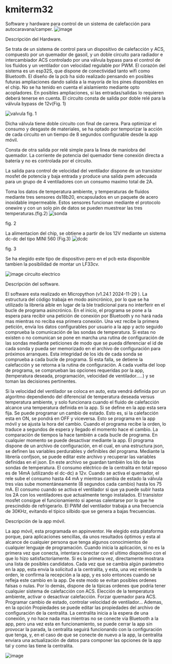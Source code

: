 # kmiterm32
Software y hardware para control de un sistema de calefacción para autocaravana/camper.
![image](https://github.com/user-attachments/assets/5d72325a-72a1-46c5-8bac-9c52b57b173a)

Descripción del Hardware.

Se trata de un sistema de control para un dispositivo de calefacción y ACS, compuesto por un quemador de gasoil, y un doble circuito para radiador e intercambiador ACS controlado por una válvula bypass para el control de los fluidos y un ventilador con velocidad regulable por PWM.
El corazón del sistema es un esp32S, que dispone de conectividad tanto wifi como Bluetooth.
El diseño de la pcb ha sido realizado pensando en posibles futuras ampliaciones dando salida a la mayoría de los pines disponibles en el chip.
No se ha tenido en cuenta el aislamiento mediante opto acopladores. En posibles ampliaciones, si las entradas/salidas lo requieren deberá tenerse en cuenta.
El circuito consta de salida por doble relé para la válvula bypass de 12v(Fig. 1)

![valvula](https://github.com/user-attachments/assets/1e7efc5d-94a8-4548-9cf2-fbaae7b71f64)
fig. 1

Dicha válvula tiene doble circuito con final de carrera. Para optimizar el consumo y desgaste de materiales, se ha optado por temporizar la acción de cada circuito en un tiempo de 8 segundos configurable desde la app móvil.

Consta de otra salida por relé simple para la linea de maniobra del quemador. La corriente de potencia del quemador tiene conexión directa a batería y no es controlada por el circuito.

La salida para control de velocidad del ventilador dispone de un transistor mosfet de potencia y baja entrada y produce una salida pwm adecuada para un grupo de 4 ventiladores con un consumo maximo total de 2A.

Toma los datos de temperatura ambiente, y temperaturas de fluidos mediante tres sensores ds18b20, encapsulados en un paquete de acero inoxidable impermeable. Estos sensores funcionan mediante el protocolo onewire y con un solo pin de datos se pueden muestrear las tres temperaturas.(fig.2)
![sonda](https://github.com/user-attachments/assets/e9f9806d-75bc-4244-8c9d-3b2b8988be85)

fig. 2

La alimentacion del chip, se obtiene a partir de los 12V mediante un sistema dc-dc del tipo MINI 560 (Fig.3)
![dcdc](https://github.com/user-attachments/assets/4e0eed18-840b-47e1-980c-0c0094f2f6dc)

fig. 3

Se ha elegido este tipo de dispositivo pero en el pcb esta disponible tambien la posibilidad de montar un LF33cv.


![image](https://github.com/user-attachments/assets/28e9574b-473e-42fc-8266-3a432e29568f)
circuito electrico

Descripción del software.

El software esta realizado en Micropython (v1.24.1  2024-11-29 ). La estructura del código trabaja en modo asincrónico, por lo que se ha utilizado la librería aible en lugar de la ble tradicional para no interferir en el bucle de programa asincrónico.
En el inicio, el programa se pone a la espera para recibir una petición de conexión por Bluetooth y no hará nada mas mientras no reciba esa primera conexión.
Una vez recibe la primera petición, envía los datos configurables por usuario a la app y acto seguido comprueba la comunicación de las sondas de temperatura. Si estas no existen o no comunican se pone en marcha una rutina de configuración de las sondas mediante peticiones de modo que se pueda diferenciar el id de cada sonda y pueda ser memorizado en el archivo de configuración para próximos arranques.
Esta integridad de los ids de cada sonda se comprueba a cada bucle de programa. Si esta falla, se detiene la calefacción y se retorna a la rutina de configuración.
A cada vuelta del loop de programa, se comprueban las opciones requeridas por la app,(temperatura deseada, programación, velocidad de ventilador…..) y se toman las decisiones pertinentes.

Si la velocidad del ventilador se coloca en auto, esta vendrá definida por un algoritmo dependiendo del diferencial de temperatura deseada versus temperatura ambiente, y solo funcionara cuando el fluido de calefacción alcance una temperatura definida en la app.
Si se define en la app esta sera fija.
Se puede programar un cambio de estado. Esto es, si la calefacción esta en ON, se pondrá en OFF y viceversa.
Esto se programa en la app móvil y se ajusta la hora del cambio. Cuando el programa recibe la orden, lo traduce a segundos de espera y llegado el momento hace el cambio.
La comparación de tiempos la hace también a cada bucle de programa.
En cualquier momento se puede desactivar mediante la app.
El programa dispone de un archivo de configuración, en el cual, en una estructura json, se definen las variables perdurables y definibles del programa.
Mediante la librería confjson, se puede editar este archivo y recuperar las variables definidas en el json.
En este archivo se guardan también los Ids de las sondas de temperatura.
El consumo eléctrico de la centralita en total reposo es de 14mA (utilizando el dc-dc) a 12v.
Cuando se activa el quemador, el rele sube el consumo hasta 44 mA y mientras cambia de estado la válvula tres vías sube momentáneamente (8 segundos cada cambio) hasta los 75 mA.
El consumo cuando se activa el ventilador si que ya puede subir hasta los 2A con los ventiladores que actualmente tengo instalados. El transistor mosfet consigue el funcionamiento si apenas calentarse por lo que he prescindido de refrigerarlo.
El PWM del ventilador trabaja a una frecuencia de 30KHz, evitando el típico silbido que se genera a bajas frecuencias.

Descripción de la app móvil.

La app móvil, esta programada en appinventor. 
He elegido esta plataforma porque, para aplicaciones sencillas, da unos resultados óptimos y esta al alcance de cualquier persona que tenga algunos conocimientos de cualquier lenguaje de programación.
Cuando inicia la aplicación, si no es la primera vez que conecta, intentara conectar con el ultimo dispositivo con el que lo hizo satisfactoriamente. Si es la primera vez, directamente mostrara una lista de posibles candidatos.
Cada vez que se cambia algún parámetro en la app, esta envia la solicitud a la centralita, y esta, una vez entiende la orden, le confirma la recepción a la app, y es solo entonces cuando se refleja este cambio en la app.
De este modo se evitan posibles ordenes falsas o nulas.
Por lo demás, dispone de la típicas ordenes que podría tener cualquier sistema de calefacción con ACS.
Elección de la temperatura ambiente, activar o desactivar calefacción. Forzar quemador para ACS. Programar cambio de estado, controlar velocidad de ventilador…
Ademas, en la opción Propiedades se puede editar las propiedades del archivo de configuración de la centralita.
La centralita inicia a la espera de una conexión, y no hace nada mas mientras no se conecte vía Bluetooth a la app, pero una vez esta en funcionamiento, se puede cerrar la app sin provocar la parada, la centralita seguirá funcionando con la configuración que tenga, y, en el caso de que se conecte de nuevo a la app, la centralita enviara una actualización de datos para componer las opciones de la app tal y como las tiene la centralita.

![image](https://github.com/user-attachments/assets/00cc1e74-0859-4ac0-b95e-ddf6262d21d3)
